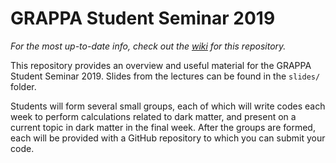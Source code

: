 # GRAPPA Student Seminar 2019

*For the most up-to-date info, check out the [wiki](https://github.com/adam-coogan/GRAPPA_Student_Seminar_2019/wiki) for this repository.*

This repository provides an overview and useful material for the GRAPPA Student Seminar 2019. Slides from the lectures can be found in the `slides/` folder.

Students will form several small groups, each of which will write codes each week to perform calculations related to dark matter, and present on a current topic in dark matter in the final week. After the groups are formed, each will be provided with a GitHub repository to which you can submit your code.
